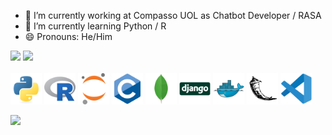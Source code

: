 - 🔭 I’m currently working at Compasso UOL as Chatbot Developer / RASA
- 🌱 I’m currently learning Python / R
- 😄 Pronouns: He/Him

 <div>
  <img height="150em" src="https://github-readme-stats.vercel.app/api?username=victorbalbinoaraujo&show_icons=true&theme=radical&include_all_commits=true&count_private=true"/>
  <img height="150em" src="https://github-readme-stats.vercel.app/api/top-langs/?username=victorbalbinoaraujo&layout=compact&langs_count=7&theme=radical"/>
</div>
 
<div style="display: inline_block"><br>
  <img align="center" alt="Python" height="50" width="50" src="https://raw.githubusercontent.com/devicons/devicon/master/icons/python/python-original.svg">
 
  <img align="center" alt="R" height="50" width="50" src="https://raw.githubusercontent.com/devicons/devicon/master/icons/r/r-original.svg">
  
  <img align="center" alt="Jupyter" height="50" width="50" src="https://raw.githubusercontent.com/devicons/devicon/master/icons/jupyter/jupyter-original.svg"> 
  
  <img align="center" alt="C" height="50" width="50" src="https://raw.githubusercontent.com/devicons/devicon/master/icons/c/c-original.svg">
 
  <img align="center" alt="MongoDB" height="50" width="50" src="https://raw.githubusercontent.com/devicons/devicon/master/icons/mongodb/mongodb-original.svg">
  
  <img align="center" alt="Django" height="50" width="50" src="https://raw.githubusercontent.com/devicons/devicon/master/icons/django/django-original.svg">
 
  <img align="center" alt="Docker" height="50" width="50" src="https://raw.githubusercontent.com/devicons/devicon/master/icons/docker/docker-original.svg">
 
 <img align="center" alt="Flask" height="50" width="50" src="https://raw.githubusercontent.com/devicons/devicon/master/icons/flask/flask-original.svg">
  
  <img align="center" alt="VSCode" height="50" width="50" src="https://raw.githubusercontent.com/devicons/devicon/master/icons/vscode/vscode-original.svg">
  
</div>
<br>
<div>
  <a href="https://www.linkedin.com/in/victor-balbino-156b81208/" target="_blank"><img src="https://img.shields.io/badge/-LinkedIn-%230077B5?style=for-the-badge&logo=linkedin&logoColor=white" target="_blank"></a> 
</div>
